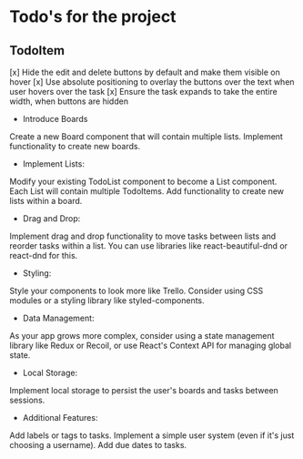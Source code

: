 # Todo's for the project

## TodoItem

[x] Hide the edit and delete buttons by default and make them visible on hover
[x] Use absolute positioning to overlay the buttons over the text when user hovers over the task
[x] Ensure the task expands to take the entire width, when buttons are hidden

- Introduce Boards

Create a new Board component that will contain multiple lists.
Implement functionality to create new boards.

- Implement Lists:

Modify your existing TodoList component to become a List component.
Each List will contain multiple TodoItems.
Add functionality to create new lists within a board.

- Drag and Drop:

Implement drag and drop functionality to move tasks between lists and reorder tasks within a list.
You can use libraries like react-beautiful-dnd or react-dnd for this.

- Styling:

Style your components to look more like Trello. Consider using CSS modules or a styling library like styled-components.

- Data Management:

As your app grows more complex, consider using a state management library like Redux or Recoil, or use React's Context API for managing global state.

- Local Storage:

Implement local storage to persist the user's boards and tasks between sessions.

- Additional Features:

Add labels or tags to tasks.
Implement a simple user system (even if it's just choosing a username).
Add due dates to tasks.

